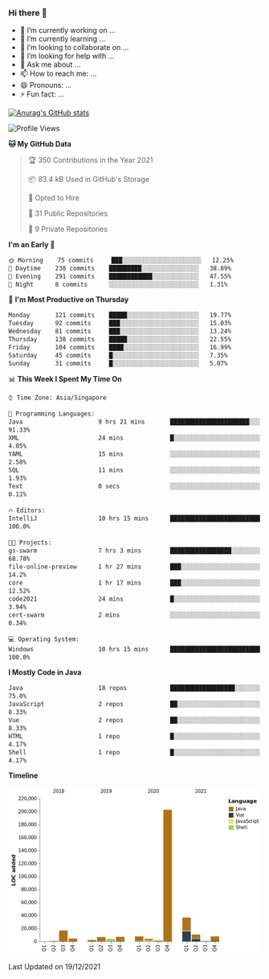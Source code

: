 ### Hi there 👋

- 🔭 I’m currently working on ...
- 🌱 I’m currently learning ...
- 👯 I’m looking to collaborate on ...
- 🤔 I’m looking for help with ...
- 💬 Ask me about ...
- 📫 How to reach me: ...
- 😄 Pronouns: ...
- ⚡ Fun fact: ...

[![Anurag's GitHub stats](https://github-readme-stats.vercel.app/api?username=xiumu2017&show_icons=true&theme=radical)](https://github.com/anuraghazra/github-readme-stats)

<!--
**xiumu2017/xiumu2017** is a ✨ _special_ ✨ repository because its `README.md` (this file) appears on your GitHub profile.

Here are some ideas to get you started:

- 🔭 I’m currently working on ...
- 🌱 I’m currently learning ...
- 👯 I’m looking to collaborate on ...
- 🤔 I’m looking for help with ...
- 💬 Ask me about ...
- 📫 How to reach me: ...
- 😄 Pronouns: ...
- ⚡ Fun fact: ...
-->

<!--START_SECTION:waka-->
![Profile Views](http://img.shields.io/badge/Profile%20Views-0-blue)

**🐱 My GitHub Data** 

> 🏆 350 Contributions in the Year 2021
 > 
> 📦 83.4 kB Used in GitHub's Storage 
 > 
> 💼 Opted to Hire
 > 
> 📜 31 Public Repositories 
 > 
> 🔑 9 Private Repositories  
 > 
**I'm an Early 🐤** 

```text
🌞 Morning    75 commits     ███░░░░░░░░░░░░░░░░░░░░░░   12.25% 
🌆 Daytime    238 commits    █████████░░░░░░░░░░░░░░░░   38.89% 
🌃 Evening    291 commits    ████████████░░░░░░░░░░░░░   47.55% 
🌙 Night      8 commits      ░░░░░░░░░░░░░░░░░░░░░░░░░   1.31%

```
📅 **I'm Most Productive on Thursday** 

```text
Monday       121 commits    █████░░░░░░░░░░░░░░░░░░░░   19.77% 
Tuesday      92 commits     ███░░░░░░░░░░░░░░░░░░░░░░   15.03% 
Wednesday    81 commits     ███░░░░░░░░░░░░░░░░░░░░░░   13.24% 
Thursday     138 commits    █████░░░░░░░░░░░░░░░░░░░░   22.55% 
Friday       104 commits    ████░░░░░░░░░░░░░░░░░░░░░   16.99% 
Saturday     45 commits     █░░░░░░░░░░░░░░░░░░░░░░░░   7.35% 
Sunday       31 commits     █░░░░░░░░░░░░░░░░░░░░░░░░   5.07%

```


📊 **This Week I Spent My Time On** 

```text
⌚︎ Time Zone: Asia/Singapore

💬 Programming Languages: 
Java                     9 hrs 21 mins       ██████████████████████░░░   91.33% 
XML                      24 mins             █░░░░░░░░░░░░░░░░░░░░░░░░   4.05% 
YAML                     15 mins             ░░░░░░░░░░░░░░░░░░░░░░░░░   2.58% 
SQL                      11 mins             ░░░░░░░░░░░░░░░░░░░░░░░░░   1.93% 
Text                     0 secs              ░░░░░░░░░░░░░░░░░░░░░░░░░   0.11%

🔥 Editors: 
IntelliJ                 10 hrs 15 mins      █████████████████████████   100.0%

🐱‍💻 Projects: 
gs-swarm                 7 hrs 3 mins        █████████████████░░░░░░░░   68.78% 
file-online-preview      1 hr 27 mins        ███░░░░░░░░░░░░░░░░░░░░░░   14.2% 
core                     1 hr 17 mins        ███░░░░░░░░░░░░░░░░░░░░░░   12.52% 
code2021                 24 mins             █░░░░░░░░░░░░░░░░░░░░░░░░   3.94% 
cert-swarm               2 mins              ░░░░░░░░░░░░░░░░░░░░░░░░░   0.34%

💻 Operating System: 
Windows                  10 hrs 15 mins      █████████████████████████   100.0%

```

**I Mostly Code in Java** 

```text
Java                     18 repos            ██████████████████░░░░░░░   75.0% 
JavaScript               2 repos             ██░░░░░░░░░░░░░░░░░░░░░░░   8.33% 
Vue                      2 repos             ██░░░░░░░░░░░░░░░░░░░░░░░   8.33% 
HTML                     1 repo              █░░░░░░░░░░░░░░░░░░░░░░░░   4.17% 
Shell                    1 repo              █░░░░░░░░░░░░░░░░░░░░░░░░   4.17%

```


**Timeline**

![Chart not found](https://raw.githubusercontent.com/xiumu2017/xiumu2017/main/charts/bar_graph.png) 


 Last Updated on 19/12/2021
<!--END_SECTION:waka-->
